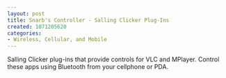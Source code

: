 ```yaml
--- 
layout: post
title: Snarb's Controller - Salling Clicker Plug-Ins
created: 1071205620
categories: 
- Wireless, Cellular, and Mobile
---
```

Salling Clicker plug-ins that provide controls for VLC and MPlayer. Control these apps using Bluetooth from your cellphone or PDA.
